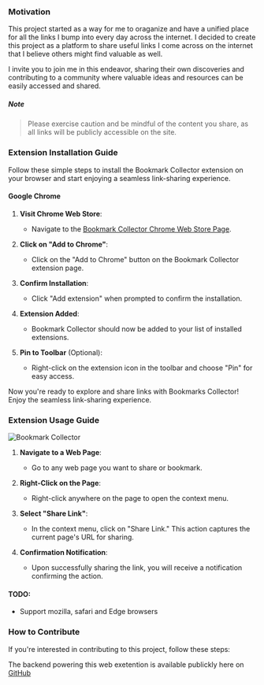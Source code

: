 ### Motivation

This project started as a way for me to oraganize and have a unified place for all the links I bump into every day across the internet. I decided to create this project as a platform to share useful links I come across on the internet that I believe others might find valuable as well.


I invite you to join me in this endeavor, sharing their own discoveries and contributing to a community where valuable ideas and resources can be easily accessed and shared.

##### Note
> Please exercise caution and be mindful of the content you share, as all links will be publicly accessible on the site.

### Extension Installation Guide

Follow these simple steps to install the Bookmark Collector extension on your browser and start enjoying a seamless link-sharing experience.

#### Google Chrome

1. **Visit Chrome Web Store**:
   - Navigate to the [Bookmark Collector Chrome Web Store Page](#chrome-web-store-link).

2. **Click on "Add to Chrome"**:
   - Click on the "Add to Chrome" button on the Bookmark Collector extension page.

3. **Confirm Installation**:
   - Click "Add extension" when prompted to confirm the installation.

4. **Extension Added**:
   - Bookmark Collector should now be added to your list of installed extensions.

5. **Pin to Toolbar** (Optional):
   - Right-click on the extension icon in the toolbar and choose "Pin" for easy access.

Now you're ready to explore and share links with Bookmarks Collector! Enjoy the seamless link-sharing experience.

### Extension Usage Guide

![Bookmark Collector]('/icons/illustration.png')


1. **Navigate to a Web Page**:
   - Go to any web page you want to share or bookmark.

2. **Right-Click on the Page**:
   - Right-click anywhere on the page to open the context menu.

3. **Select "Share Link"**:
   - In the context menu, click on "Share Link." This action captures the current page's URL for sharing.

4. **Confirmation Notification**:
   - Upon successfully sharing the link, you will receive a notification confirming the action.


#### TODO:
- Support mozilla, safari and Edge browsers

### How to Contribute

If you're interested in contributing to this project, follow these steps:

The backend powering this web exetention is available publickly here on [GitHub](https://github.com/dxphilo/mio)



